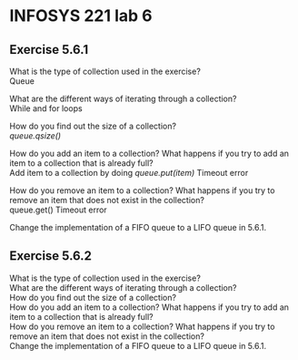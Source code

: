 # INFOSYS 221 lab 6

## Exercise 5.6.1
<p>
What is the type of collection used in the exercise? <br>
Queue

What are the different ways of iterating through a collection?<br>
While and for loops

How do you find out the size of a collection?<br>
_queue.qsize()_

How do you add an item to a collection? What happens if you try to add an item to a collection that is already full?<br>
Add item to a collection by doing _queue.put(item)_
Timeout error

How do you remove an item to a collection? What happens if you try to remove an item that does not exist in the collection?<br>
queue.get()
Timeout error

Change the implementation of a FIFO queue to a LIFO queue in 5.6.1.<br>

</p>
  
## Exercise 5.6.2
<p>
What is the type of collection used in the exercise?<br>
What are the different ways of iterating through a collection?<br>
How do you find out the size of a collection?<br>
How do you add an item to a collection? What happens if you try to add an item to a collection that is already full?<br>
How do you remove an item to a collection? What happens if you try to remove an item that does not exist in the collection?<br>
Change the implementation of a FIFO queue to a LIFO queue in 5.6.1.<br>
</p>
